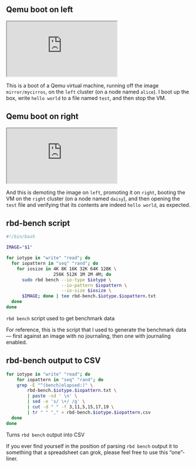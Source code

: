 <!-- .slide: data-background-color="#121314" data-timing="-1" -->
## Qemu boot on left <!-- .element: class="hidden" -->

<iframe src="https://asciinema.org/a/WB3hiOcOuDRTc8hrIdtSjS05v/embed?size=big&rows=19&cols=80&theme=tango" class="stretch"></iframe>

<!-- Note -->
This is a boot of a Qemu virtual machine, running off the image
`mirror/mycirros`, on the `left` cluster (on a node named `alice`). I
boot up the box, write `hello world` to a file named `test`, and then
stop the VM.


<!-- .slide: data-background-color="#121314" data-timing="-1" -->
## Qemu boot on right <!-- .element: class="hidden" -->

<iframe src="https://asciinema.org/a/VUmpUVswYtwjRKARunoNKWW3k/embed?size=big&rows=19&cols=80&theme=tango" class="stretch"></iframe>

<!-- Note -->
And this is demoting the image on `left`, promoting it on `right`,
booting the VM on the `right` cluster (on a node named `daisy`), and
then opening the `test` file and verifying that its contents are
indeed `hello world`, as expected.



<!-- .slide: data-timing="1" -->
## rbd-bench script <!-- .element: class="hidden" -->

```bash
#!/bin/bash

IMAGE="$1"

for iotype in "write" "read"; do
  for iopattern in "seq" "rand"; do 
    for iosize in 4K 8K 16K 32K 64K 128K \ 
	              256K 512K 1M 2M 4M; do 
      sudo rbd bench --io-type $iotype \
                     --io-pattern $iopattern \
                     --io-size $iosize \
      $IMAGE; done | tee rbd-bench.$iotype.$iopattern.txt
  done
done
```
`rbd bench` script used to get benchmark data

<!-- Note -->
For reference, this is the script that I used to generate the
benchmark data — first against an image with no journaling, then one
with journaling enabled.


<!-- .slide: data-timing="1" -->
## rbd-bench output to CSV <!-- .element: class="hidden" -->

```bash
for iotype in "write" "read"; do
    for iopattern in "seq" "rand"; do
	grep -E "^(bench|elapsed:)" \
	    rbd-bench.$iotype.$iopattern.txt \
	    | paste -sd ' \n' \
	    | sed -e 's/ \+/ /g' \
	    | cut -d " " -f 3,11,5,15,17,19 \
	    | tr " " "," > rbd-bench.$iotype.$iopattern.csv
  done
done
```
Turns `rbd bench` output into CSV

<!-- Note -->
If you ever find yourself in the position of parsing `rbd bench`
output it to something that a spreadsheet can grok, please feel free
to use this “one”-liner.
